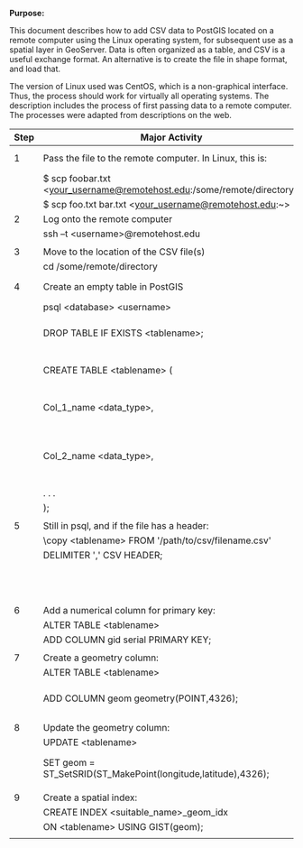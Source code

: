 ﻿**Purpose:**

This document describes how to add CSV data to PostGIS located on a remote computer using the Linux operating system, for subsequent use as a spatial layer in GeoServer. Data is often organized as a table, and CSV is a useful exchange format. An alternative is to create the file in shape format, and load that.

The version of Linux used was CentOS, which is a non-graphical interface. Thus, the process should work for virtually all operating systems. The description includes the process of first passing data to a remote computer. The processes were adapted from descriptions on the web.

| **Step** | **Major Activity**                          | **References, Forms and Details**                      |
|----------|---------------------------------------------|--------------------------------------------------------|
| 1        | Pass the file to the remote computer. In Linux, this is: | Other file-moving variants are mentioned at: |
|          |  $ scp foobar.txt   <your_username@remotehost.edu:/some/remote/directory>  | <http://www.hypexr.org/linux_scp_help.php> |
|          |  $ scp foo.txt bar.txt <your_username@remotehost.edu:~>                     |             |
| 2        | Log onto the remote computer                |                                                        |
|          |  ssh –t \<username\>@remotehost.edu         |                                                        |
|          |                                             |                                                        |
| 3        | Move to the location of the CSV file(s)     |                                                        |
|          |  cd /some/remote/directory                  |                                                        | |          |                                             |                                                        |
| 4        | Create an empty table in PostGIS            | Note opening and closing parentheses for create table  |
|          |   psql \<database\> \<username\>            | Common numeric and character types:                    |
|          |   DROP TABLE IF EXISTS \<tablename\>;       |   The **real** type typically has a range of at least 1E-37 to 1E+37 with a precision of at least 6 decimal digits.  |
|          |   CREATE TABLE \<tablename\> (              |   The **double precision** type typically has a range of around 1E-307 to 1E+308 with a precision of at least 15 digits.   |
|          |     Col\_1\_name \<data\_type\>,            |   The type **integer** is a common choice, as it offers the best balance between range, storage size, and performance.      |
|          |     Col\_2\_name \<data\_type\>,            |   The notations **varchar(n)** and **char(n)** are aliases for **character varying(n)** and **character(n),** respectively. **character** without length specifier is equivalent to character(1).  |
|          |      . . .                                  |                                                        |          |          |     Col\_n\_name \<data\_type\>             |                                                        |
|          |   );                                        |                                                        |
|          |                                             |                                                        |
| 5        | Still in psql, and if the file has a header:|                                                        |
|          |   \\copy \<tablename\> FROM '/path/to/csv/filename.csv' |                                            |
|          |      DELIMITER ',' CSV HEADER;              | If no header, omit the HEADER attribute                |
|          |                                             | Use \\copy (and not simply copy) because one does not need special privileges to perform. |
|          |                                             |                                                        |
| 6        | Add a numerical column for primary key:     |                                                        |
|          |  ALTER TABLE \<tablename\>                  |                                                        |
|          |  ADD COLUMN gid serial PRIMARY KEY;         |                                                        |
|          |                                             |                                                        |
| 7        | Create a geometry column:                   |                                                        |
|          |  ALTER TABLE \<tablename\>                  |                                                        |
|          |  ADD COLUMN geom geometry(POINT,4326);      | Geometry may be other than POINT. Projection may be other then 4326 (latitude, longitude on datum WGS84) |
|          |                                             |                                                        |
| 8        | Update the geometry column:                 |                                                        |
|          |  UPDATE \<tablename\>                       |                                                        |
|          |  SET geom = ST\_SetSRID(ST\_MakePoint(longitude,latitude),4326);  | This could identify a projected coordinate system, for instance, an UTM projection with northings and eastings.  |
|          |                                             |                                                        |
| 9        | Create a spatial index:                     |                                                        |
|          |  CREATE INDEX \<suitable\_name\>\_geom\_idx |  | The index name is a free choice, but should be meaningful |
|          |  ON \<tablename\> USING GIST(geom);         |                                                        |
|          |                                             |                                                        |
